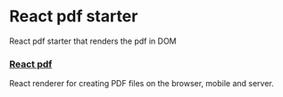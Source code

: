 # React pdf starter

React pdf starter that renders the pdf in DOM

### [React pdf](https://react-pdf.org/)

React renderer for creating PDF files on the browser, mobile and server.
